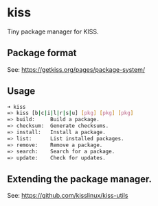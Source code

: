 # kiss

Tiny package manager for KISS.


## Package format

See: <https://getkiss.org/pages/package-system/>


## Usage

```sh
➜ kiss
=> kiss [b|c|i|l|r|s|u] [pkg] [pkg] [pkg]
=> build:     Build a package.
=> checksum:  Generate checksums.
=> install:   Install a package.
=> list:      List installed packages.
=> remove:    Remove a package.
=> search:    Search for a package.
=> update:    Check for updates.
```

## Extending the package manager.

See: https://github.com/kisslinux/kiss-utils
